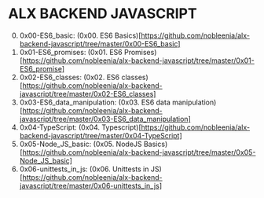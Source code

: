 # ALX BACKEND JAVASCRIPT

0. 0x00-ES6_basic: (0x00. ES6 Basics)[https://github.com/nobleenia/alx-backend-javascript/tree/master/0x00-ES6_basic]
1. 0x01-ES6_promises: (0x01. ES6 Promises)[https://github.com/nobleenia/alx-backend-javascript/tree/master/0x01-ES6_promise]
2. 0x02-ES6_classes: (0x02. ES6 classes)[https://github.com/nobleenia/alx-backend-javascript/tree/master/0x02-ES6_classes]
3. 0x03-ES6_data_manipulation: (0x03. ES6 data manipulation)[https://github.com/nobleenia/alx-backend-javascript/tree/master/0x03-ES6_data_manipulation]
4. 0x04-TypeScript: (0x04. Typescript)[https://github.com/nobleenia/alx-backend-javascript/tree/master/0x04-TypeScript]
5. 0x05-Node_JS_basic: (0x05. NodeJS Basics)[https://github.com/nobleenia/alx-backend-javascript/tree/master/0x05-Node_JS_basic]
6. 0x06-unittests_in_js: (0x06. Unittests in JS)[https://github.com/nobleenia/alx-backend-javascript/tree/master/0x06-unittests_in_js]